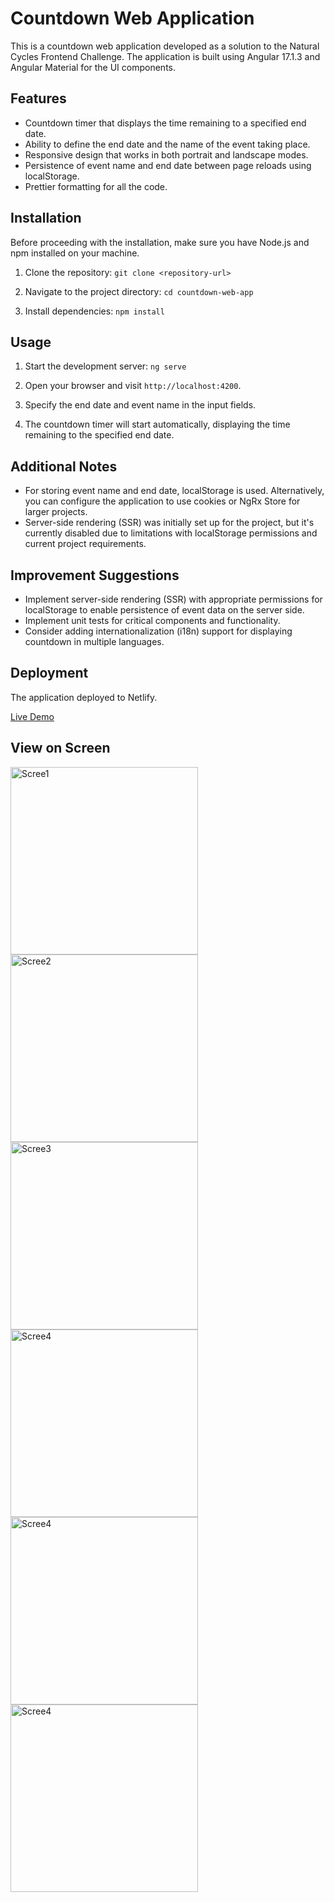 # Countdown Web Application

This is a countdown web application developed as a solution to the Natural Cycles Frontend Challenge. The application is built using Angular 17.1.3 and Angular Material for the UI components.

## Features

- Countdown timer that displays the time remaining to a specified end date.
- Ability to define the end date and the name of the event taking place.
- Responsive design that works in both portrait and landscape modes.
- Persistence of event name and end date between page reloads using localStorage.
- Prettier formatting for all the code.

## Installation

Before proceeding with the installation, make sure you have Node.js and npm installed on your machine.

1. Clone the repository: `git clone <repository-url>`

2. Navigate to the project directory: `cd countdown-web-app`

3. Install dependencies: `npm install`


## Usage

1. Start the development server: `ng serve`

2. Open your browser and visit `http://localhost:4200`.

3. Specify the end date and event name in the input fields.

4. The countdown timer will start automatically, displaying the time remaining to the specified end date.

## Additional Notes

- For storing event name and end date, localStorage is used. Alternatively, you can configure the application to use cookies or NgRx Store for larger projects.
- Server-side rendering (SSR) was initially set up for the project, but it's currently disabled due to limitations with localStorage permissions and current project requirements.

## Improvement Suggestions

- Implement server-side rendering (SSR) with appropriate permissions for localStorage to enable persistence of event data on the server side.
- Implement unit tests for critical components and functionality.
- Consider adding internationalization (i18n) support for displaying countdown in multiple languages.

## Deployment

The application deployed to Netlify.

[Live Demo](<https://events-countdown.netlify.app/>)

## View on Screen

<img src="https://res.cloudinary.com/dxqyvjf5r/image/upload/v1707911262/Screenshot_2024-02-14_at_13.21.25_bonofp.png" alt="Scree1" width="300">
<img src="https://res.cloudinary.com/dxqyvjf5r/image/upload/v1707911262/Screenshot_2024-02-14_at_13.24.45_fyffof.png" alt="Scree2" width="300">
<img src="https://res.cloudinary.com/dxqyvjf5r/image/upload/v1707911263/Screenshot_2024-02-14_at_14.44.50_qrgamx.png" alt="Scree3" width="300">

<img src="https://res.cloudinary.com/dxqyvjf5r/image/upload/v1707911262/Screenshot_2024-02-14_at_13.21.54_aya3nk.png" alt="Scree4" width="300">
<img src="https://res.cloudinary.com/dxqyvjf5r/image/upload/v1707911262/Screenshot_2024-02-14_at_13.24.14_gprnsd.png" alt="Scree4" width="300">
<img src="https://res.cloudinary.com/dxqyvjf5r/image/upload/v1707911262/Screenshot_2024-02-14_at_13.23.38_rnvn5x.png" alt="Scree4" width="300">






